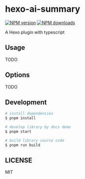 # hexo-ai-summary

[![NPM version](https://img.shields.io/npm/v/hexo-ai-summary.svg?style=flat)](https://npmjs.org/package/hexo-ai-summary)
[![NPM downloads](http://img.shields.io/npm/dm/hexo-ai-summary.svg?style=flat)](https://npmjs.org/package/hexo-ai-summary)

A Hexo plugin with typescript

## Usage

TODO

## Options

TODO

## Development

```bash
# install dependencies
$ pnpm install

# develop library by docs demo
$ pnpm start

# build library source code
$ pnpm run build

```

## LICENSE

MIT
